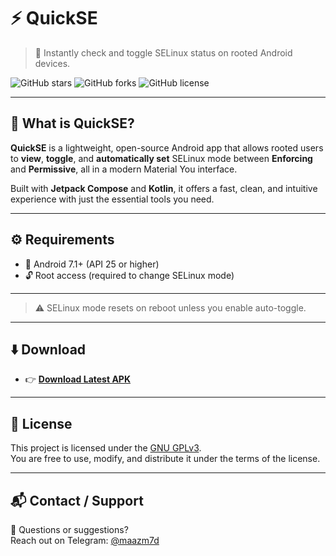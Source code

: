 # ⚡ QuickSE

> 🔐 Instantly check and toggle SELinux status on rooted Android devices.

![GitHub stars](https://img.shields.io/github/stars/maazm7d/QuickSE?style=for-the-badge)
![GitHub forks](https://img.shields.io/github/forks/maazm7d/QuickSE?style=for-the-badge)
![GitHub license](https://img.shields.io/github/license/maazm7d/QuickSE?style=for-the-badge)

---

## 📱 What is QuickSE?

**QuickSE** is a lightweight, open-source Android app that allows rooted users to **view**, **toggle**, and **automatically set** SELinux mode between **Enforcing** and **Permissive**, all in a modern Material You interface.  

Built with **Jetpack Compose** and **Kotlin**, it offers a fast, clean, and intuitive experience with just the essential tools you need.

---

## ⚙️ Requirements

- 📱 Android 7.1+ (API 25 or higher)
- 🔓 Root access (required to change SELinux mode)

---

> ⚠️ SELinux mode resets on reboot unless you enable auto-toggle.

---

## ⬇️ Download

- 👉 [**Download Latest APK**](https://github.com/maazm7d/QuickSE/releases)

---

## 📄 License

This project is licensed under the [GNU GPLv3](LICENSE).  
You are free to use, modify, and distribute it under the terms of the license.

---

## 📬 Contact / Support

💬 Questions or suggestions?  
Reach out on Telegram: [@maazm7d](https://t.me/maazm7d)

